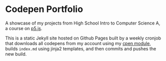 # Codepen Portfolio

A showcase of my projects from High School Intro to Computer Science A, a course on [p5.js](https://p5js.org).

This is a static Jekyll site hosted on Github Pages built by a weekly cronjob that downloads all codepens from my account using my [cpen module](https://github.com/kajchang/CodePen-Downloader), builds `index.md` using jinja2 templates, and then commits and pushes the new build.
